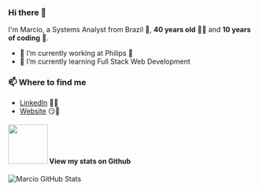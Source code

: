 ### Hi there 👋

I'm Marcio, a Systems Analyst from Brazil 💚, **40 years old** 👶🏻 and **10 years of coding** 🧐. 

- 🔭 I’m currently working at Philips 💜
- 🌱 I’m currently learning Full Stack Web Development

### 📫 Where to find me

- [LinkedIn](https://linkedin.com/in/mjlbnu) 👨💼
- [Website](https://www.programadorbr.com.br/) 😏🔗

#### <img src="https://octodex.github.com/images/daftpunktocat-thomas.gif" width="80"> View my stats on Github 
   
![Marcio GitHub Stats](https://github-readme-stats.vercel.app/api?username=mjlbnu&show_icons=true)
